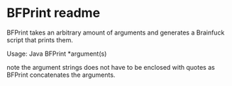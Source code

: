 # BFPrint readme

BFPrint takes an arbitrary amount of arguments and generates a Brainfuck script
that prints them.

Usage:
Java BFPrint *argument(s)

note the argument strings does not have to be enclosed with quotes as BFPrint
concatenates the arguments.
